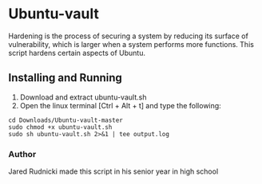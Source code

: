 # Ubuntu-vault
Hardening is the process of securing a system by reducing its surface of vulnerability, which is larger when a system performs more functions. This script hardens certain aspects of Ubuntu.
## Installing and Running
  1. Download and extract ubuntu-vault.sh
  2. Open the linux terminal [Ctrl + Alt + t] and type the following:
  ```
  cd Downloads/Ubuntu-vault-master
  sudo chmod +x ubuntu-vault.sh
  sudo sh ubuntu-vault.sh 2>&1 | tee output.log
  ```
### Author
Jared Rudnicki made this script in his senior year in high school
